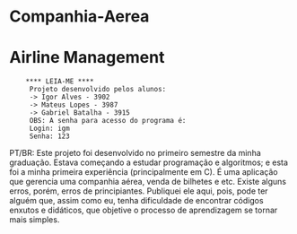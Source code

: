 # Companhia-Aerea
# Airline Management
~~~~~~~~~~~~~~~~~~~~~~~~~~~~~~~~~~~~~~~~~~~~~~~~~~~~~~~~~
    **** LEIA-ME ****
     Projeto desenvolvido pelos alunos:
     -> Igor Alves - 3902
     -> Mateus Lopes - 3987
     -> Gabriel Batalha - 3915
     OBS: A senha para acesso do programa é:
     Login: igm
     Senha: 123
~~~~~~~~~~~~~~~~~~~~~~~~~~~~~~~~~~~~~~~~~~~~~~~~~~~~~~~~~
PT/BR:
Este projeto foi desenvolvido no primeiro semestre da minha graduação. Estava começando a estudar programação e algoritmos; e esta foi a minha primeira experiência (principalmente em C). É uma aplicação que gerencia uma companhia aérea, venda de bilhetes e etc. Existe alguns erros, porém, erros de principiantes. Publiquei ele aqui, pois, pode ter alguém que, assim como eu, tenha dificuldade de encontrar códigos enxutos e didáticos, que objetive o processo de aprendizagem se tornar mais simples.
